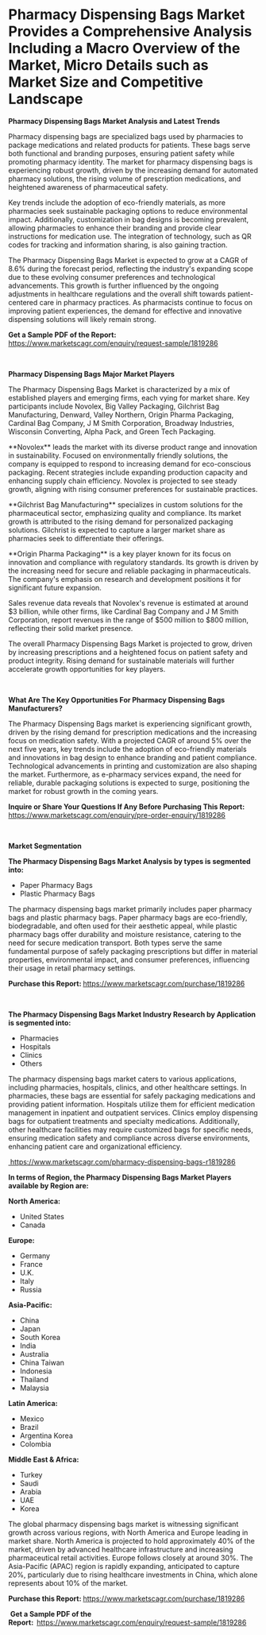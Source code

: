 <p><h1>Pharmacy Dispensing Bags Market Provides a Comprehensive Analysis Including a Macro Overview of the Market, Micro Details such as Market Size and Competitive Landscape</h1></p><p><strong>Pharmacy Dispensing Bags Market Analysis and Latest Trends</strong></p>
<p><p>Pharmacy dispensing bags are specialized bags used by pharmacies to package medications and related products for patients. These bags serve both functional and branding purposes, ensuring patient safety while promoting pharmacy identity. The market for pharmacy dispensing bags is experiencing robust growth, driven by the increasing demand for automated pharmacy solutions, the rising volume of prescription medications, and heightened awareness of pharmaceutical safety. </p><p>Key trends include the adoption of eco-friendly materials, as more pharmacies seek sustainable packaging options to reduce environmental impact. Additionally, customization in bag designs is becoming prevalent, allowing pharmacies to enhance their branding and provide clear instructions for medication use. The integration of technology, such as QR codes for tracking and information sharing, is also gaining traction. </p><p>The Pharmacy Dispensing Bags Market is expected to grow at a CAGR of 8.6% during the forecast period, reflecting the industry's expanding scope due to these evolving consumer preferences and technological advancements. This growth is further influenced by the ongoing adjustments in healthcare regulations and the overall shift towards patient-centered care in pharmacy practices. As pharmacists continue to focus on improving patient experiences, the demand for effective and innovative dispensing solutions will likely remain strong.</p></p>
<p><strong>Get a Sample PDF of the Report:&nbsp;</strong> <a href="https://www.marketscagr.com/enquiry/request-sample/1819286?utm_campaign=3016&utm_medium=2&utm_source=Github&utm_content=ia&utm_term=19042025&utm_id=pharmacy-dispensing-bags">https://www.marketscagr.com/enquiry/request-sample/1819286</a></p>
<p>&nbsp;</p>
<p><strong>Pharmacy Dispensing Bags Major Market Players</strong></p>
<p><p>The Pharmacy Dispensing Bags Market is characterized by a mix of established players and emerging firms, each vying for market share. Key participants include Novolex, Big Valley Packaging, Gilchrist Bag Manufacturing, Denward, Valley Northern, Origin Pharma Packaging, Cardinal Bag Company, J M Smith Corporation, Broadway Industries, Wisconsin Converting, Alpha Pack, and Green Tech Packaging.</p><p>**Novolex** leads the market with its diverse product range and innovation in sustainability. Focused on environmentally friendly solutions, the company is equipped to respond to increasing demand for eco-conscious packaging. Recent strategies include expanding production capacity and enhancing supply chain efficiency. Novolex is projected to see steady growth, aligning with rising consumer preferences for sustainable practices.</p><p>**Gilchrist Bag Manufacturing** specializes in custom solutions for the pharmaceutical sector, emphasizing quality and compliance. Its market growth is attributed to the rising demand for personalized packaging solutions. Gilchrist is expected to capture a larger market share as pharmacies seek to differentiate their offerings.</p><p>**Origin Pharma Packaging** is a key player known for its focus on innovation and compliance with regulatory standards. Its growth is driven by the increasing need for secure and reliable packaging in pharmaceuticals. The company's emphasis on research and development positions it for significant future expansion.</p><p>Sales revenue data reveals that Novolex's revenue is estimated at around $3 billion, while other firms, like Cardinal Bag Company and J M Smith Corporation, report revenues in the range of $500 million to $800 million, reflecting their solid market presence.</p><p>The overall Pharmacy Dispensing Bags Market is projected to grow, driven by increasing prescriptions and a heightened focus on patient safety and product integrity. Rising demand for sustainable materials will further accelerate growth opportunities for key players.</p></p>
<p>&nbsp;</p>
<p><strong>What Are The Key Opportunities For Pharmacy Dispensing Bags Manufacturers?</strong></p>
<p><p>The Pharmacy Dispensing Bags market is experiencing significant growth, driven by the rising demand for prescription medications and the increasing focus on medication safety. With a projected CAGR of around 5% over the next five years, key trends include the adoption of eco-friendly materials and innovations in bag design to enhance branding and patient compliance. Technological advancements in printing and customization are also shaping the market. Furthermore, as e-pharmacy services expand, the need for reliable, durable packaging solutions is expected to surge, positioning the market for robust growth in the coming years.</p></p>
<p><strong>Inquire or Share Your Questions If Any Before Purchasing This Report:</strong> <a href="https://www.marketscagr.com/enquiry/pre-order-enquiry/1819286?utm_campaign=3016&utm_medium=2&utm_source=Github&utm_content=ia&utm_term=19042025&utm_id=pharmacy-dispensing-bags">https://www.marketscagr.com/enquiry/pre-order-enquiry/1819286</a></p>
<p>&nbsp;</p>
<p><strong>Market Segmentation</strong></p>
<p><strong>The Pharmacy Dispensing Bags Market Analysis by types is segmented into:</strong></p>
<p><ul><li>Paper Pharmacy Bags</li><li>Plastic Pharmacy Bags</li></ul></p>
<p><p>The pharmacy dispensing bags market primarily includes paper pharmacy bags and plastic pharmacy bags. Paper pharmacy bags are eco-friendly, biodegradable, and often used for their aesthetic appeal, while plastic pharmacy bags offer durability and moisture resistance, catering to the need for secure medication transport. Both types serve the same fundamental purpose of safely packaging prescriptions but differ in material properties, environmental impact, and consumer preferences, influencing their usage in retail pharmacy settings.</p></p>
<p><strong>Purchase this Report:&nbsp;</strong><a href="https://www.marketscagr.com/purchase/1819286?utm_campaign=3016&utm_medium=2&utm_source=Github&utm_content=ia&utm_term=19042025&utm_id=pharmacy-dispensing-bags">https://www.marketscagr.com/purchase/1819286</a></p>
<p>&nbsp;</p>
<p><strong>The Pharmacy Dispensing Bags Market Industry Research by Application is segmented into:</strong></p>
<p><ul><li>Pharmacies</li><li>Hospitals</li><li>Clinics</li><li>Others</li></ul></p>
<p><p>The pharmacy dispensing bags market caters to various applications, including pharmacies, hospitals, clinics, and other healthcare settings. In pharmacies, these bags are essential for safely packaging medications and providing patient information. Hospitals utilize them for efficient medication management in inpatient and outpatient services. Clinics employ dispensing bags for outpatient treatments and specialty medications. Additionally, other healthcare facilities may require customized bags for specific needs, ensuring medication safety and compliance across diverse environments, enhancing patient care and organizational efficiency.</p></p>
<p><a href="https://www.marketscagr.com/pharmacy-dispensing-bags-r1819286?utm_campaign=3016&utm_medium=2&utm_source=Github&utm_content=ia&utm_term=19042025&utm_id=pharmacy-dispensing-bags">&nbsp;https://www.marketscagr.com/pharmacy-dispensing-bags-r1819286</a></p>
<p><strong>In terms of Region, the Pharmacy Dispensing Bags Market Players available by Region are:</strong></p>
<p>
    <p> <strong> North America: </strong>
        <ul>
            <li>United States</li>
            <li>Canada</li>
        </ul>
        </p> 
    <p> <strong> Europe: </strong>
        <ul>
            <li>Germany</li>
            <li>France</li>
            <li>U.K.</li>
            <li>Italy</li>
            <li>Russia</li>
        </ul>
        </p> 
    <p> <strong> Asia-Pacific: </strong>
        <ul>
            <li>China</li>
            <li>Japan</li>
            <li>South Korea</li>
            <li>India</li>
            <li>Australia</li>
            <li>China Taiwan</li>
            <li>Indonesia</li>
            <li>Thailand</li>
            <li>Malaysia</li>
        </ul>
        </p> 
    <p> <strong> Latin America: </strong>
        <ul>
            <li>Mexico</li>
            <li>Brazil</li>
            <li>Argentina Korea</li>
            <li>Colombia</li>
        </ul>
        </p> 
    <p> <strong> Middle East & Africa: </strong>
        <ul>
            <li>Turkey</li>
            <li>Saudi</li>
            <li>Arabia</li>
            <li>UAE</li>
            <li>Korea</li>
        </ul>
    </p>
    </p>
<p><p>The global pharmacy dispensing bags market is witnessing significant growth across various regions, with North America and Europe leading in market share. North America is projected to hold approximately 40% of the market, driven by advanced healthcare infrastructure and increasing pharmaceutical retail activities. Europe follows closely at around 30%. The Asia-Pacific (APAC) region is rapidly expanding, anticipated to capture 20%, particularly due to rising healthcare investments in China, which alone represents about 10% of the market.</p></p>
<p><strong>Purchase this Report: </strong><a href="https://www.marketscagr.com/purchase/1819286?utm_campaign=3016&utm_medium=2&utm_source=Github&utm_content=ia&utm_term=19042025&utm_id=pharmacy-dispensing-bags">https://www.marketscagr.com/purchase/1819286</a></p>
<p>&nbsp;<strong>Get a Sample PDF of the Report:&nbsp;&nbsp;</strong><a href="https://www.marketscagr.com/enquiry/request-sample/1819286?utm_campaign=3016&utm_medium=2&utm_source=Github&utm_content=ia&utm_term=19042025&utm_id=pharmacy-dispensing-bags">https://www.marketscagr.com/enquiry/request-sample/1819286</a></p>
<p><strong></strong></p>
<p><p></p><p></p><p></p></p>